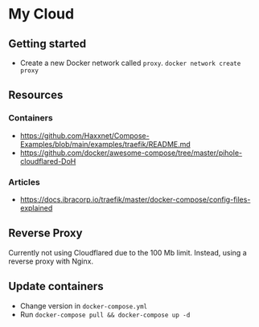 # My Cloud

## Getting started
- Create a new Docker network called `proxy`. `docker network create proxy`

## Resources

### Containers
- https://github.com/Haxxnet/Compose-Examples/blob/main/examples/traefik/README.md
- https://github.com/docker/awesome-compose/tree/master/pihole-cloudflared-DoH

### Articles
- https://docs.ibracorp.io/traefik/master/docker-compose/config-files-explained

## Reverse Proxy
Currently not using Cloudflared due to the 100 Mb limit. Instead, using a reverse proxy with Nginx.

## Update containers
- Change version in `docker-compose.yml`
- Run `docker-compose pull && docker-compose up -d`